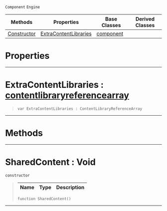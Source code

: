  `Component` `Engine`



|Methods|Properties|Base Classes|Derived Classes|
|---|---|---|---|
|[ Constructor](https://github.com/PlasmaEngine/PlasmaDocs/blob/master/code_reference/class_reference/sharedcontent.markdown#sharedcontent-void)|[ ExtraContentLibraries](https://github.com/PlasmaEngine/PlasmaDocs/blob/master/code_reference/class_reference/sharedcontent.markdown#extracontentlibraries-ze)|[component](https://github.com/PlasmaEngine/PlasmaDocs/blob/master/code_reference/class_reference/component.markdown)| |


 #  Properties


---  
 #  ExtraContentLibraries : [contentlibraryreferencearray](https://github.com/PlasmaEngine/PlasmaDocs/blob/master/code_reference/class_reference/contentlibraryreferencearray.markdown)

> 
> ``` lang=cpp, name=Lightning
> var ExtraContentLibraries : ContentLibraryReferenceArray


---  
 #  Methods


---  
 #  SharedContent : Void

 `constructor`

> 
> |Name|Type|Description|
> |---|---|---|
> ``` lang=cpp, name=Lightning
> function SharedContent()
> ``` 


---  
 

 
